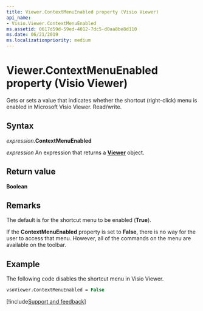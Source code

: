 ```yaml
---
title: Viewer.ContextMenuEnabled property (Visio Viewer)
api_name:
- Visio.Viewer.ContextMenuEnabled
ms.assetid: 0617d59d-59ed-4012-7dc5-d0aa8be8d110
ms.date: 06/21/2019
ms.localizationpriority: medium
---
```



# Viewer.ContextMenuEnabled property (Visio Viewer)

Gets or sets a value that indicates whether the shortcut (right-click) menu is enabled in Microsoft Visio Viewer. Read/write.


## Syntax

_expression_.**ContextMenuEnabled**

_expression_ An expression that returns a **[Viewer](Visio.Viewer.md)** object.


## Return value

**Boolean**


## Remarks

The default is for the shortcut menu to be enabled (**True**).

If the **ContextMenuEnabled** property is set to **False**, there is no way for the user to access that menu. However, all of the commands on the menu are available on the toolbar.


## Example

The following code disables the shortcut menu in Visio Viewer.

```vb
vsoViewer.ContextMenuEnabled = False
```

[!include[Support and feedback](~/includes/feedback-boilerplate.md)]
